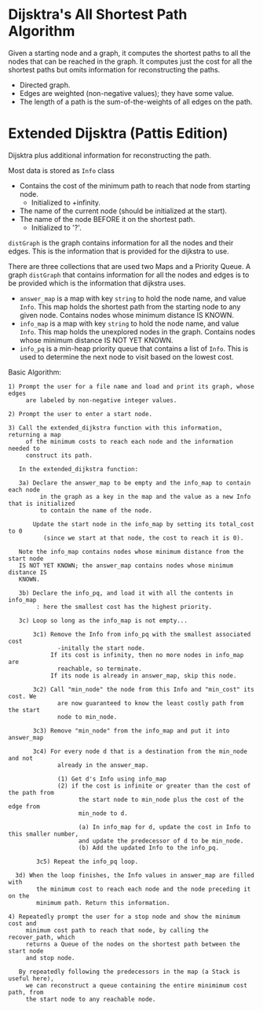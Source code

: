 # Dijsktra's All Shortest Path Algorithm

Given a starting node and a graph, it computes the shortest paths to all the nodes that can be reached in the graph.
It computes just the cost for all the shortest paths but omits information for reconstructing the paths.
* Directed graph.
* Edges are weighted (non-negative values); they have some value.
* The length of a path is the sum-of-the-weights of all edges on the path.

# Extended Dijsktra (Pattis Edition)

Dijsktra plus additional information for reconstructing the path.

Most data is stored as `Info` class
* Contains the cost of the minimum path to reach that node from starting node.
  * Initialized to +infinity.
* The name of the current node (should be initialized at the start).
* The name of the node BEFORE it on the shortest path.
  * Initialized to '?'.

`distGraph` is the graph contains information for all the nodes and their edges.
    This is the information that is provided for the dijkstra to use.

There are three collections that are used two Maps and a Priority Queue.
A graph `distGraph` that contains information for all the nodes and edges is to be provided which
is the information that dijkstra uses.
* `answer_map` is a map with key `string` to hold the node name, and value `Info`.
    This map holds the shortest path from the starting node to any given node.
    Contains nodes whose minimum distance IS KNOWN.
* `info_map` is a map with key `string` to hold the node name, and value `Info`.
    This map holds the unexplored nodes in the graph.
    Contains nodes whose minimum distance IS NOT YET KNOWN.
* `info_pq` is a min-heap priority queue that contains a list of `Info`.
    This is used to determine the next node to visit based on the lowest cost.


Basic Algorithm:
```
1) Prompt the user for a file name and load and print its graph, whose edges
     are labeled by non-negative integer values.

2) Prompt the user to enter a start node.

3) Call the extended_dijkstra function with this information, returning a map
     of the minimum costs to reach each node and the information needed to
     construct its path.

   In the extended_dijkstra function:

   3a) Declare the answer_map to be empty and the info_map to contain each node
         in the graph as a key in the map and the value as a new Info that is initialized
         to contain the name of the node.

       Update the start node in the info_map by setting its total_cost to 0
          (since we start at that node, the cost to reach it is 0).

   Note the info_map contains nodes whose minimum distance from the start node
   IS NOT YET KNOWN; the answer_map contains nodes whose minimum distance IS
   KNOWN.

   3b) Declare the info_pq, and load it with all the contents in info_map
        : here the smallest cost has the highest priority.

   3c) Loop so long as the info_map is not empty...

       3c1) Remove the Info from info_pq with the smallest associated cost
              -initally the start node.
            If its cost is infinity, then no more nodes in info_map are
              reachable, so terminate.
            If its node is already in answer_map, skip this node.

       3c2) Call "min_node" the node from this Info and "min_cost" its cost. We
              are now guaranteed to know the least costly path from the start
              node to min_node.

       3c3) Remove "min_node" from the info_map and put it into answer_map

       3c4) For every node d that is a destination from the min_node and not
              already in the answer_map.

              (1) Get d's Info using info_map
              (2) if the cost is infinite or greater than the cost of the path from
                    the start node to min_node plus the cost of the edge from
                    min_node to d.

                    (a) In info_map for d, update the cost in Info to this smaller number,
                    and update the predecessor of d to be min_node.
                    (b) Add the updated Info to the info_pq.

        3c5) Repeat the info_pq loop.

  3d) When the loop finishes, the Info values in answer_map are filled with
        the minimum cost to reach each node and the node preceding it on the
        minimum path. Return this information.

4) Repeatedly prompt the user for a stop node and show the minimum cost and
     minimum cost path to reach that node, by calling the recover_path, which
     returns a Queue of the nodes on the shortest path between the start node
     and stop node.

   By repeatedly following the predecessors in the map (a Stack is useful here),
     we can reconstruct a queue containing the entire minimimum cost path, from
     the start node to any reachable node.
```
